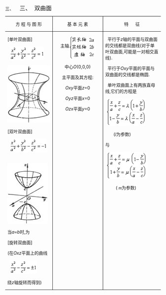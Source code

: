 <div class=Section1>
<p class=MsoNormal style='margin-left:36.0pt;text-indent:-36.0pt'><span
lang=EN-US>三、<span style='font:7.0pt "Times New Roman"'>&nbsp;&nbsp;&nbsp;&nbsp;&nbsp;&nbsp;&nbsp;
</span></span><span lang=ZH-CN style='font-size:14.0pt;font-family:宋体_GB2312'>三、</span><span
lang=EN-US style='font-size:7.0pt'>&nbsp;&nbsp;&nbsp; </span><span lang=ZH-CN
style='font-size:14.0pt;font-family:宋体_GB2312'>双曲面</span></p>
<table class=MsoNormalTable border=0 cellspacing=0 cellpadding=0
 style='border-collapse:collapse'>
 <tr>
  <td width=192 valign=top style='width:144.0pt;border-top:solid windowtext 1.0pt;
  border-left:none;border-bottom:solid windowtext 1.0pt;border-right:none;
  padding:0mm 5.4pt 0mm 5.4pt'>
  <p class=MsoNormal align=center style='text-align:center'><span lang=ZH-CN
  style='font-family:宋体_GB2312'>方</span><span lang=ZH-CN> </span><span
  lang=ZH-CN style='font-family:宋体_GB2312'>程</span><span lang=ZH-CN> </span><span
  lang=ZH-CN style='font-family:宋体_GB2312'>与</span><span lang=ZH-CN> </span><span
  lang=ZH-CN style='font-family:宋体_GB2312'>图</span><span lang=ZH-CN> </span><span
  lang=ZH-CN style='font-family:宋体_GB2312'>形</span></p>
  </td>
  <td width=192 valign=top style='width:144.0pt;border:solid windowtext 1.0pt;
  padding:0mm 5.4pt 0mm 5.4pt'>
  <p class=MsoNormal align=center style='text-align:center'><span lang=ZH-CN
  style='font-family:宋体_GB2312'>基</span><span lang=ZH-CN> </span><span
  lang=ZH-CN style='font-family:宋体_GB2312'>本</span><span lang=ZH-CN> </span><span
  lang=ZH-CN style='font-family:宋体_GB2312'>元</span><span lang=ZH-CN> </span><span
  lang=ZH-CN style='font-family:宋体_GB2312'>素</span></p>
  </td>
  <td width=240 valign=top style='width:180.0pt;border-top:solid windowtext 1.0pt;
  border-left:none;border-bottom:solid windowtext 1.0pt;border-right:none;
  padding:0mm 5.4pt 0mm 5.4pt'>
  <p class=MsoNormal align=center style='text-align:center'><span lang=ZH-CN
  style='font-family:宋体_GB2312'>特</span><span lang=EN-US>&nbsp;&nbsp;&nbsp;&nbsp;&nbsp;
  </span><span lang=ZH-CN style='font-family:宋体_GB2312'>征</span></p>
  </td>
 </tr>
 <tr>
  <td width=192 valign=top style='width:144.0pt;border:none;border-bottom:solid windowtext 1.0pt;
  padding:0mm 5.4pt 0mm 5.4pt'>
  <p class=MsoNormal><span lang=EN-US>[</span><span lang=ZH-CN
  style='font-family:宋体_GB2312'>单叶双曲面</span><span lang=EN-US>]</span></p>
  <p class=MsoNormal><span lang=EN-US>&nbsp; <sub><img width=111 height=44
  src="res/17e9d95da129bdd93c34fb6cc6aaaa52_5576_files/image002.gif" u1:shapes="_x0000_i1025"></sub></span></p>
  <p class=MsoNormal><span lang=EN-US><img width=142 height=186
  src="res/17e9d95da129bdd93c34fb6cc6aaaa52_5576_files/image004.jpg" u1:shapes="_x0000_i1026"></span></p>
  <p class=MsoNormal><span lang=EN-US>[</span><span lang=ZH-CN
  style='font-family:宋体_GB2312'>双叶双曲面</span><span lang=EN-US>]</span></p>
  <p class=MsoNormal><span lang=EN-US>&nbsp; <sub><img width=121 height=44
  src="res/17e9d95da129bdd93c34fb6cc6aaaa52_5576_files/image006.gif" u1:shapes="_x0000_i1035"></sub></span></p>
  <p class=MsoNormal><span lang=EN-US>&nbsp; <img width=131 height=196
  src="res/17e9d95da129bdd93c34fb6cc6aaaa52_5576_files/image008.jpg" u1:shapes="_x0000_i1036"></span></p>
  <p class=MsoNormal><span lang=ZH-CN style='font-family:宋体_GB2312'>当</span><i><span
  lang=EN-US>a</span></i><span lang=EN-US>=<i>b</i></span><span lang=ZH-CN
  style='font-family:宋体_GB2312'>时</span><span lang=EN-US>,</span><span
  lang=ZH-CN style='font-family:宋体_GB2312'>为</span></p>
  <p class=MsoNormal><span lang=EN-US>[</span><span lang=ZH-CN
  style='font-family:宋体_GB2312'>旋转双曲面</span><span lang=EN-US>]</span></p>
  <p class=MsoNormal><span lang=EN-US>(</span><span lang=ZH-CN
  style='font-family:宋体_GB2312'>在</span><i><span lang=EN-US>Oxz</span></i><span
  lang=ZH-CN style='font-family:宋体_GB2312'>平面上的曲线</span></p>
  <p class=MsoNormal><span lang=EN-US>&nbsp; <sub><img width=87 height=44
  src="res/17e9d95da129bdd93c34fb6cc6aaaa52_5576_files/image010.gif" u1:shapes="_x0000_i1037"></sub></span></p>
  <p class=MsoNormal><span lang=ZH-CN style='font-family:宋体_GB2312'>绕</span><i><span
  lang=EN-US>z</span></i><span lang=ZH-CN style='font-family:宋体_GB2312'>轴旋转而得到</span><span
  lang=EN-US>)</span></p>
  </td>
  <td width=192 valign=top style='width:144.0pt;border:solid windowtext 1.0pt;
  border-top:none;padding:0mm 5.4pt 0mm 5.4pt'>
  <p class=MsoNormal align=center style='text-align:center'><span lang=ZH-CN
  style='font-family:宋体_GB2312'>主轴</span><sub><span lang=EN-US><img width=59
  height=75 src="res/17e9d95da129bdd93c34fb6cc6aaaa52_5576_files/image012.gif"
  u1:shapes="_x0000_i1027" align=absmiddle></span></sub><span lang=EN-US> <sub><img
  width=21 height=69 src="res/17e9d95da129bdd93c34fb6cc6aaaa52_5576_files/image014.gif"
  u1:shapes="_x0000_i1028" align=absmiddle></sub></span></p>
  <p class=MsoNormal align=center style='text-align:center'><span lang=ZH-CN
  style='font-family:宋体_GB2312'>中心</span><i><span lang=EN-US>O</span></i><span
  lang=EN-US>(0,0,0)</span></p>
  <p class=MsoNormal align=center style='text-align:center'><span lang=ZH-CN
  style='font-family:宋体_GB2312'>主平面及其方程</span><span lang=EN-US>:</span></p>
  <p class=MsoNormal align=center style='text-align:center'><i><span
  lang=EN-US>Oxy</span></i><span lang=ZH-CN style='font-family:宋体_GB2312'>平面</span><i><span
  lang=EN-US>z</span></i><span lang=EN-US>=0</span></p>
  <p class=MsoNormal align=center style='text-align:center'><i><span
  lang=EN-US>Oyz</span></i><span lang=ZH-CN style='font-family:宋体_GB2312'>平面</span><i><span
  lang=EN-US>x</span></i><span lang=EN-US>=0</span></p>
  <p class=MsoNormal align=center style='text-align:center'><i><span
  lang=EN-US>Ozx</span></i><span lang=ZH-CN style='font-family:宋体_GB2312'>平面</span><i><span
  lang=EN-US>y</span></i><span lang=EN-US>=0</span></p>
  </td>
  <td width=240 valign=top style='width:180.0pt;border:none;border-bottom:solid windowtext 1.0pt;
  padding:0mm 5.4pt 0mm 5.4pt'>
  <p class=MsoNormal><span lang=EN-US>&nbsp; </span><span lang=ZH-CN
  style='font-family:宋体_GB2312'>平行于</span><i><span lang=EN-US>z</span></i><span
  lang=ZH-CN style='font-family:宋体_GB2312'>轴的平面与双曲面的交线都是双曲线</span><span
  lang=EN-US>(</span><span lang=ZH-CN style='font-family:宋体_GB2312'>对于单叶双曲面</span><span
  lang=EN-US>,</span><span lang=ZH-CN style='font-family:宋体_GB2312'>可能是一对相交直线</span><span
  lang=EN-US>).</span></p>
  <p class=MsoNormal><span lang=EN-US>&nbsp; </span><span lang=ZH-CN
  style='font-family:宋体_GB2312'>平行于</span><i><span lang=EN-US>Oxy</span></i><span
  lang=ZH-CN style='font-family:宋体_GB2312'>平面的平面与双曲面的交线都是椭圆</span><span
  lang=EN-US>.</span></p>
  <p class=MsoNormal><span lang=EN-US>&nbsp; </span><span lang=ZH-CN
  style='font-family:宋体_GB2312'>单叶双曲面上有两族直母线</span><span lang=EN-US>,</span><span
  lang=ZH-CN style='font-family:宋体_GB2312'>它们的方程是</span></p>
  <p class=MsoNormal><span lang=EN-US>&nbsp;<sub><img width=128 height=88
  src="res/17e9d95da129bdd93c34fb6cc6aaaa52_5576_files/image016.gif" u1:shapes="_x0000_i1029"></sub></span></p>
  <p class=MsoNormal><span lang=EN-US>&nbsp;&nbsp;&nbsp;&nbsp;&nbsp;&nbsp; (</span><i><span
  lang=EN-US style='font-family:Symbol'>l</span></i><span lang=ZH-CN
  style='font-family:宋体_GB2312'>为参数</span><span lang=EN-US>)</span></p>
  <p class=MsoNormal><span lang=ZH-CN style='font-family:宋体_GB2312'>与</span></p>
  <p class=MsoNormal><span lang=EN-US>&nbsp;<sub><img width=132 height=88
  src="res/17e9d95da129bdd93c34fb6cc6aaaa52_5576_files/image018.gif" u1:shapes="_x0000_i1038"></sub></span></p>
  <p class=MsoNormal><span lang=EN-US>&nbsp;&nbsp;&nbsp;&nbsp;&nbsp;&nbsp;&nbsp;&nbsp;
  ( </span><i><span lang=EN-US style='font-family:Symbol'>m</span></i><span
  lang=ZH-CN style='font-family:宋体_GB2312'>为参数</span><span lang=EN-US>)</span></p>
  </td>
 </tr>
</table>
<p class=MsoNormal align=left style='margin:0mm;margin-bottom:.0001pt;
text-align:left'><span lang=EN-US style='font-family:宋体'>&nbsp;</span></p>
</div>